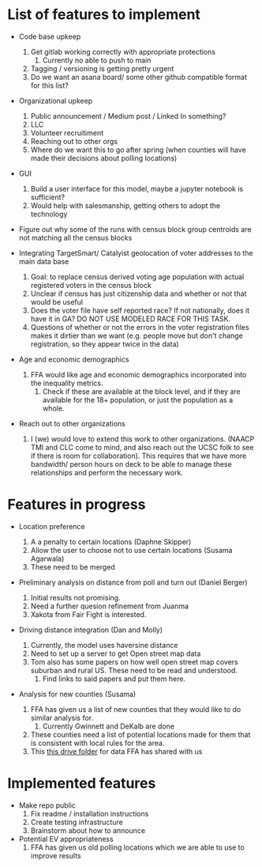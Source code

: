 # List of features to implement

* Code base upkeep 
    1. Get gitlab working correctly with appropriate protections
        1. Currently no able to push to main
    1. Tagging / versioning is getting pretty urgent
    1. Do we want an asana board/ some other github compatible format for this list?

* Organizational upkeep
    1. Public announcement / Medium post / Linked In something?
    1. LLC
    1. Volunteer recruitiment
    1. Reaching out to other orgs
    1. Where do we want this to go after spring (when counties will have made their decisions about polling locations)

* GUI
    1. Build a user interface for this model, maybe a jupyter notebook is sufficient?
    1. Would help with salesmanship, getting others to adopt the technology

* Figure out why some of the runs with census block group centroids are not matching all the census blocks

* Integrating TargetSmart/ Catalyist geolocation of voter addresses to the main data base 
    1. Goal: to replace census derived voting age population with actual registered voters in the census block
    1. Unclear if census has just citizenship data and whether or not that would be useful
    1. Does the voter file have self reported race? If not nationally, does it have it in GA? DO NOT USE MODELED RACE FOR THIS TASK.
    1. Questions of whether or not the errors in the voter registration files makes it dirtier than we want (e.g. people move but don't change registration, so they appear twice in the data)

* Age and economic demographics
    1. FFA would like age and economic demographics incorporated into the inequality metrics. 
        1. Check if these are available at the block level, and if they are available for the 18+ population, or just the population as a whole. 

* Reach out to other organizations
    1. I (we) would love to extend this work to other organizations. (NAACP TMI and CLC come to mind, and also reach out the UCSC folk to see if there is room for collaboration). This requires that we have more bandwidth/ person hours on deck to be able to manage these relationships and perform the necessary work.

# Features in progress
* Location preference
    1.  A a penalty to certain locations (Daphne Skipper)
    1. Allow the user to choose not to use certain locations (Susama Agarwala) 
    1. These need to be merged

* Preliminary analysis on distance from poll and turn out (Daniel Berger)
    1. Initial results not promising.
    1. Need a further quesion refinement from Juanma
    1. Xakota from Fair Fight is interested.

* Driving distance integration (Dan and Molly)
    1. Currently, the model uses haversine distance
    1. Need to set up a server to get Open street map data
    1. Tom also has some papers on how well open street map covers suburban and rural US. These need to be read and understood. 
        1. Find links to said papers and put them here. 

* Analysis for new counties (Susama)
    1. FFA has given us a list of new counties that they would like to do similar analysis for. 
        1. Currently Gwinnett and DeKalb are done
    1. These counties need a list of potential locations made for them that is consistent with local rules for the area.
    1. This [this drive folder](https://drive.google.com/drive/folders/1gQ2LzREbuyhiO-KhufFYiFRh47iwFJaJ?usp=drive_link) for data FFA has shared with us
# Implemented features
* Make repo public
    1. Fix readme / installation instructions
    1. Create testing infrastructure 
    1. Brainstorm about how to announce 
* Potential EV appropriateness 
    1. FFA has given us old polling locations which we are able to use to improve results


